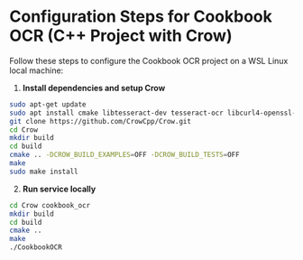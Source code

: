 # Configuration Steps for Cookbook OCR (C++ Project with Crow)

Follow these steps to configure the Cookbook OCR project on a WSL Linux local machine:

1. **Install dependencies and setup Crow**
  ```sh
  sudo apt-get update
  sudo apt install cmake libtesseract-dev tesseract-ocr libcurl4-openssl-dev libasio-dev
  git clone https://github.com/CrowCpp/Crow.git
  cd Crow
  mkdir build
  cd build
  cmake .. -DCROW_BUILD_EXAMPLES=OFF -DCROW_BUILD_TESTS=OFF
  make
  sudo make install
  ```

2. **Run service locally**
  ```sh
  cd Crow cookbook_ocr
  mkdir build
  cd build
  cmake ..
  make
  ./CookbookOCR
  ```